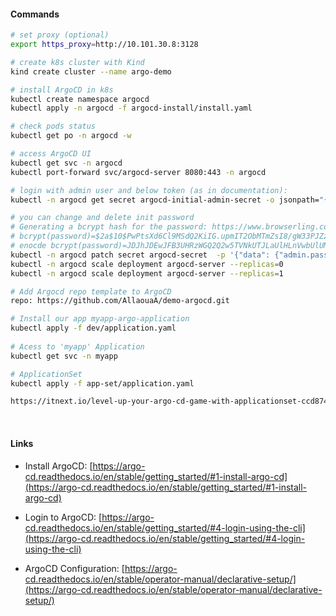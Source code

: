 #### Commands

```bash
# set proxy (optional)
export https_proxy=http://10.101.30.8:3128

# create k8s cluster with Kind
kind create cluster --name argo-demo

# install ArgoCD in k8s
kubectl create namespace argocd
kubectl apply -n argocd -f argocd-install/install.yaml

# check pods status
kubectl get po -n argocd -w

# access ArgoCD UI
kubectl get svc -n argocd
kubectl port-forward svc/argocd-server 8080:443 -n argocd

# login with admin user and below token (as in documentation):
kubectl -n argocd get secret argocd-initial-admin-secret -o jsonpath="{.data.password}" | base64 --decode && echo

# you can change and delete init password
# Generating a bcrypt hash for the password: https://www.browserling.com/tools/bcrypt (test)
# bcrypt(password)=$2a$10$PwPtsXd6Cl9MSdQ2KiIG.upmIT2ObMTmZsI8/gW33PJZz553IkPTW
# enocde bcrypt(password)=JDJhJDEwJFB3UHRzWGQ2Q2w5TVNkUTJLaUlHLnVwbUlUMk9iTVRtWnNJOC9nVzMzUEpaejU1M0lrUFRX
kubectl -n argocd patch secret argocd-secret  -p '{"data": {"admin.password": "JDJhJDEwJFB3UHRzWGQ2Q2w5TVNkUTJLaUlHLnVwbUlUMk9iTVRtWnNJOC9nVzMzUEpaejU1M0lrUFRX", "admin.passwordMtime": ""}}'
kubectl -n argocd scale deployment argocd-server --replicas=0
kubectl -n argocd scale deployment argocd-server --replicas=1

# Add Argocd repo template to ArgoCD  
repo: https://github.com/AllaouaA/demo-argocd.git

# Install our app myapp-argo-application
kubectl apply -f dev/application.yaml
 
# Acess to 'myapp' Application 
kubectl get svc -n myapp 

# ApplicationSet
kubectl apply -f app-set/application.yaml

https://itnext.io/level-up-your-argo-cd-game-with-applicationset-ccd874977c4c
```
</br>

#### Links


* Install ArgoCD: [https://argo-cd.readthedocs.io/en/stable/getting_started/#1-install-argo-cd](https://argo-cd.readthedocs.io/en/stable/getting_started/#1-install-argo-cd)

* Login to ArgoCD: [https://argo-cd.readthedocs.io/en/stable/getting_started/#4-login-using-the-cli](https://argo-cd.readthedocs.io/en/stable/getting_started/#4-login-using-the-cli)

* ArgoCD Configuration: [https://argo-cd.readthedocs.io/en/stable/operator-manual/declarative-setup/](https://argo-cd.readthedocs.io/en/stable/operator-manual/declarative-setup/)
